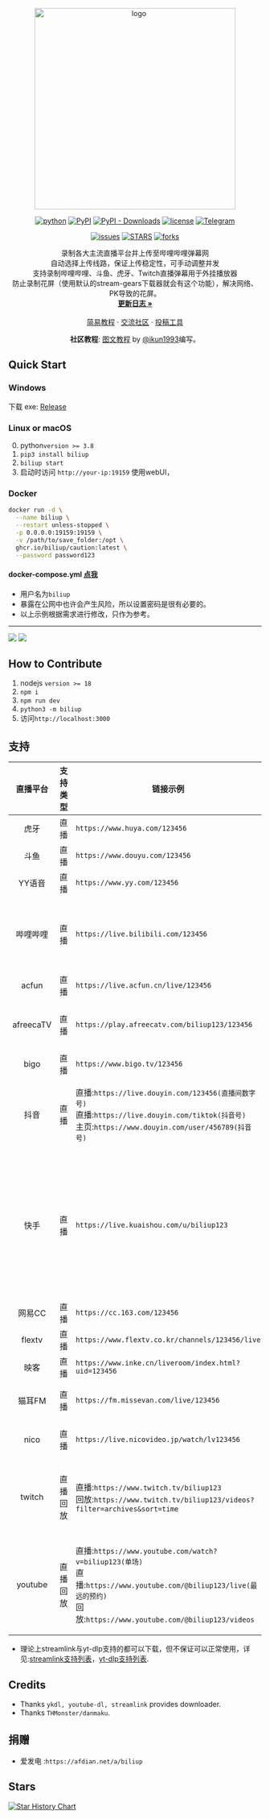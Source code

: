<p align="center">
    <img src="https://image.biliup.me/2024-06-26/1719388842-365149-logo.png" width="400" alt="logo">
</p>

<div align="center">

[![python](https://img.shields.io/badge/python-3.7%2B-blue)](http://www.python.org/download)
[![PyPI](https://img.shields.io/pypi/v/biliup)](https://pypi.org/project/biliup)
[![PyPI - Downloads](https://img.shields.io/pypi/dm/biliup)](https://pypi.org/project/biliup)
[![license](https://img.shields.io/github/license/biliup/biliup)](https://github.com/biliup/biliup/blob/master/LICENSE)
[![Telegram](https://img.shields.io/badge/Telegram-Group-blue.svg?logo=telegram)](https://t.me/+IkpIABHqy6U0ZTQ5)


[![issues](https://img.shields.io/github/issues/biliup/biliup?label=Github%20issues)](https://github.com/biliup/biliup/issues)
[![STARS](https://img.shields.io/github/stars/biliup/biliup)](https://github.com/biliup/biliup/stargazers)
[![forks](https://img.shields.io/github/forks/biliup/biliup)](https://github.com/biliup/biliup/network)

</div>




  <p align="center">
    录制各大主流直播平台并上传至哔哩哔哩弹幕网<br />
  自动选择上传线路，保证上传稳定性，可手动调整并发<br />
    支持录制哔哩哔哩、斗鱼、虎牙、Twitch直播弹幕用于外挂播放器<br />
 防止录制花屏（使用默认的stream-gears下载器就会有这个功能），解决网络、PK导致的花屏。


<br />
    <a href="https://biliup.github.io/biliup/docs/guide/changelog"><strong>更新日志 »</strong></a>
    <br />
    <br />
    <a href="https://github.com/biliup/biliup/wiki/%E5%AE%89%E8%A3%85-%E8%BF%90%E8%A1%8C-%E6%9B%B4%E6%96%B0-%E5%8D%B8%E8%BD%BD">简易教程</a>
    ·
    <a href="https://biliup.me/">交流社区</a>
    ·
    <a href="https://github.com/biliup/biliup-app">投稿工具</a>
  </p>
</div>





<p align="center">
  <b>社区教程</b>: <a href="https://www.bilibili.com/opus/908292536945082370">图文教程</a> by <a href="https://github.com/ikun1993">@ikun1993</a>编写。
</p>


## Quick Start
### Windows
下载 exe: [Release](https://github.com/biliup/biliup/releases/latest)

### Linux or macOS
0. python`version >= 3.8`
1. `pip3 install biliup`
2. `biliup start`
3. 启动时访问 `http://your-ip:19159` 使用webUI，

### Docker
```sh
docker run -d \
  --name biliup \
  --restart unless-stopped \
  -p 0.0.0.0:19159:19159 \
  -v /path/to/save_folder:/opt \
  ghcr.io/biliup/caution:latest \
  --password password123
```
#### docker-compose.yml [点我](https://github.com/biliup/biliup/blob/master/docker-compose.yml) 
* 用户名为`biliup`
* 暴露在公网中也许会产生风险，所以设置密码是很有必要的。
* 以上示例根据需求进行修改，只作为参考。

* * * * * * * * *


![](.github/resource/light.png)
![](.github/resource/dark.png)

## How to Contribute

1. nodejs `version >= 18`
2. `npm i`
3. `npm run dev`
4. `python3 -m biliup`
5. 访问`http://localhost:3000`

## 支持

| 直播平台 | 支持类型      | 链接示例 | 特殊注释 |
| :------:| :--------------: | --------- | ------ |
| 虎牙 | 直播 | `https://www.huya.com/123456` | 可录制弹幕 |
| 斗鱼 | 直播 | `https://www.douyu.com/123456` | 可录制弹幕 |
| YY语音 | 直播 | `https://www.yy.com/123456` |
| 哔哩哔哩 | 直播 | `https://live.bilibili.com/123456` | 特殊分区hls流需要单独配置/可录制弹幕 |
| acfun | 直播 | `https://live.acfun.cn/live/123456` |
| afreecaTV | 直播 | `https://play.afreecatv.com/biliup123/123456` | 录制部分直播时需要登陆 |
| bigo | 直播 | `https://www.bigo.tv/123456` |
| 抖音 | 直播 | 直播:`https://live.douyin.com/123456(直播间数字号)`<br>直播:`https://live.douyin.com/tiktok(抖音号)`<br>主页:`https://www.douyin.com/user/456789(抖音号)` | 使用主页链接或被风控需配置cookies |
| 快手 | 直播 | `https://live.kuaishou.com/u/biliup123` | 监控开播需使用中国大陆IPv4家宽，<br>且24小时内单直播间最多120次请求 |
| 网易CC | 直播 | `https://cc.163.com/123456` |
| flextv | 直播 | `https://www.flextv.co.kr/channels/123456/live` |
| 映客 | 直播 | `https://www.inke.cn/liveroom/index.html?uid=123456` |
| 猫耳FM | 直播 | `https://fm.missevan.com/live/123456` | 猫耳为纯音频流 |
| nico | 直播 | `https://live.nicovideo.jp/watch/lv123456` | 可配置登录信息 |
| twitch | 直播<br>回放 | 直播:`https://www.twitch.tv/biliup123`<br>回放:`https://www.twitch.tv/biliup123/videos?filter=archives&sort=time`  | 可配置登录信息/尽量录制回放/可录制弹幕 |
| youtube | 直播<br>回放 | 直播:`https://www.youtube.com/watch?v=biliup123(单场)`<br>直播:`https://www.youtube.com/@biliup123/live(最远的预约)`<br>回放:`https://www.youtube.com/@biliup123/videos` | 可配置登录信息/尽量录制回放/可配置回放下载日期 |
* 理论上streamlink与yt-dlp支持的都可以下载，但不保证可以正常使用，详见:[streamlink支持列表](https://streamlink.github.io/plugins.html)，[yt-dlp支持列表](https://github.com/yt-dlp/yt-dlp/tree/master/yt_dlp/extractor).


## Credits
* Thanks `ykdl, youtube-dl, streamlink` provides downloader.
* Thanks `THMonster/danmaku`.


## 捐赠
* 爱发电 :`https://afdian.net/a/biliup`


## Stars
[![Star History Chart](https://api.star-history.com/svg?repos=biliup/biliup&type=Date)](https://star-history.com/#biliup/biliup&Date)

